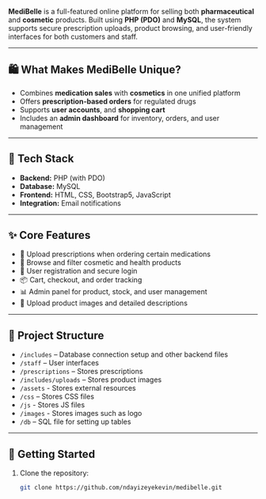 
**MediBelle** is a full-featured online platform for selling both **pharmaceutical** and **cosmetic** products. Built using **PHP (PDO)** and **MySQL**, the system supports secure prescription uploads, product browsing, and user-friendly interfaces for both customers and staff.

---

## 🛍️ What Makes MediBelle Unique?

- Combines **medication sales** with **cosmetics** in one unified platform
- Offers **prescription-based orders** for regulated drugs
- Supports **user accounts**, and **shopping cart**
- Includes an **admin dashboard** for inventory, orders, and user management

---

## 🔧 Tech Stack

- **Backend:** PHP (with PDO)
- **Database:** MySQL
- **Frontend:** HTML, CSS, Bootstrap5, JavaScript
- **Integration:** Email notifications

---

## ✨ Core Features

- 🧾 Upload prescriptions when ordering certain medications  
- 🛒 Browse and filter cosmetic and health products  
- 👥 User registration and secure login  
- 📦 Cart, checkout, and order tracking  
- 📊 Admin panel for product, stock, and user management  
- 📸 Upload product images and detailed descriptions

---

## 📁 Project Structure

- `/includes` – Database connection setup and other backend files
- `/staff` – User interfaces  
- `/prescriptions` – Stores prescriptions
- `/includes/uploads` – Stores product images  
- `/assets` - Stores external resources
- `/css` – Stores CSS files
- `/js` - Stores JS files
- `/images` - Stores images such as logo  
- `/db` – SQL file for setting up tables  

---

## 🚀 Getting Started

1. Clone the repository:
   ```bash
   git clone https://github.com/ndayizeyekevin/medibelle.git
